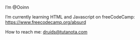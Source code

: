 I’m @Ooinn

I’m currently learning HTML and Javascript on freeCodeCamp: https://www.freecodecamp.org/absurd

How to reach me: druids@tutanota.com

<!---
Ooinn/Ooinn is a ✨ special ✨ repository because its `README.md` (this file) appears on your GitHub profile.
You can click the Preview link to take a look at your changes.
--->
